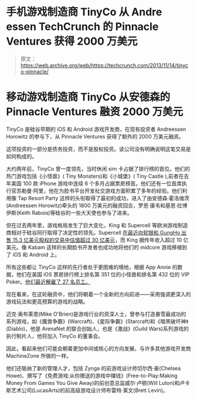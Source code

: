 # 手机游戏制造商 TinyCo 从 Andre essen TechCrunch 的 Pinnacle Ventures 获得 2000 万美元

> 原文：<https://web.archive.org/web/https://techcrunch.com/2013/11/14/tinyco-pinnacle/>

# 移动游戏制造商 TinyCo 从安德森的 Pinnacle Ventures 融资 2000 万美元

TinyCo 是硅谷早期的 iOS 和 Android 游戏开发商，在现有投资者 Andreessen Horowitz 的参与下，从 Pinnacle Ventures 获得了额外的 2000 万美元融资。

这项投资的一部分是债务投资，而不是股权投资。该公司没有明确说明这笔交易是如何构成的。

大约两年前，TinyCo 曾一度领先，当时休闲 sim 卡占据了排行榜的首位。他们的热门游戏包括《小怪兽》( Tiny Monsters)和《小城堡》( Tiny Castle ),前者在去年美国 100 款 iPhone 游戏中连续 6 个多月占据票房榜首。他们还有一位首席执行官苏勒曼·阿里，他在为脸书平台开发社交游戏方面积累了多年的经验。他们利用像 Tap Resort Party 这样的头衔取得了最初的成功，进入了由安德森·霍洛维茨(Andreessen Horowitz)牵头的 1800 万美元的融资回合，罗恩·康韦和基思·拉博伊斯(Keith Rabois)等硅谷的一些大天使也参与了进来。

但在过去两年里，游戏格局发生了巨大变化，King 和 Supercell 等欧洲游戏制造商相对于硅谷同行取得了决定性的领先。Supercell [在最近向软银和 GungHo 出售 15.3 亿美元股权的交易中估值超过 30 亿美元](https://web.archive.org/web/20221207181652/https://beta.techcrunch.com/2013/10/15/softbank-teams-up-with-gungho-online-to-buy-51-of-gaming-giant-supercell-for-1-5b/)，而 King 据传年收入超过 10 亿美元。像 Kabam 这样的长期脸书开发者也成功地将他们的 midcore 游戏移植到了 iOS 和 Android 上。

所有这些都让 TinyCo 这样的先行者处于更困难的境地，根据 App Annie 的数据，他们在美国 iOS 票房排行榜上排名第 351 位的小怪兽和排名第 432 位的 VIP Poker。[他们最近解雇了 27 名员工。](https://web.archive.org/web/20221207181652/https://beta.techcrunch.com/2013/10/21/andreessen-backed-game-developer-tinyco-lays-off-27-employees/)

现在看来，在这轮融资中，他们将朝着一个全新的方向前进——采用强调更深入的游戏玩法和更高预算的游戏的战略。

迈克·奥布莱恩(Mike O'Brien)是游戏行业的资深人士，曾参与打造暴雪最成功的系列游戏，如《魔兽争霸》(Warcraft)、《星际争霸》(Starcraft)和《暗黑破坏神》(Diablo)，他是 ArenaNet 的联合创始人，也是《激战》(Guild Wars)系列游戏的执行制片人，他将加入 TinyCo 的董事会。

因此，看起来他们可能会朝着更加中间或核心的方向发展，与许多其他游戏开发商 MachineZone 所做的一样。

他们还吸纳了新的管理人才，包括 Zynga 的前游戏设计师切尔西·豪(Chelsea Howe)、撰写了《免费游戏:从你赠送的游戏中赚钱》(Free-to-Play:Making Money From Games You Give Away)的前创意总监威尔·卢顿(Will Luton)和卢卡斯艺术公司(LucasArts)的前高级游戏设计师布雷特·莱文(Brett Levin)。